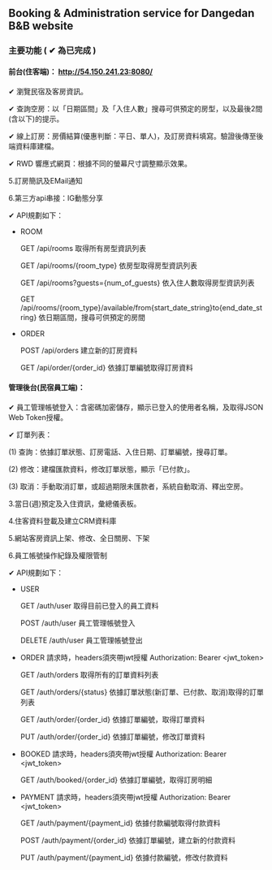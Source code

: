 ## Booking & Administration service for Dangedan B&B website

### 主要功能 ( ✔ 為已完成 )

#### 前台(住客端)： http://54.150.241.23:8080/

✔ 瀏覽民宿及客房資訊。

✔ 查詢空房：以「日期區間」及「入住人數」搜尋可供預定的房型，以及最後2間(含以下)的提示。

✔ 線上訂房：房價結算(優惠判斷：平日、單人)，及訂房資料填寫。驗證後傳至後端資料庫建檔。

✔ RWD 響應式網頁：根據不同的螢幕尺寸調整顯示效果。

5.訂房簡訊及EMail通知

6.第三方api串接：IG動態分享

✔ API規劃如下：

- ROOM

    GET /api/rooms 取得所有房型資訊列表

    GET /api/rooms/{room_type} 依房型取得房型資訊列表

    GET /api/rooms?guests={num_of_guests} 依入住人數取得房型資訊列表

    GET /api/rooms/{room_type}/available/from{start_date_string}to{end_date_string} 依日期區間，搜尋可供預定的房間

- ORDER

    POST /api/orders 建立新的訂房資料

    GET /api/order/{order_id} 依據訂單編號取得訂房資料


#### 管理後台(民宿員工端)：

✔ 員工管理帳號登入：含密碼加密儲存，顯示已登入的使用者名稱，及取得JSON Web Token授權。

✔ 訂單列表：

  (1) 查詢：依據訂單狀態、訂房電話、入住日期、訂單編號，搜尋訂單。
 
  (2) 修改：建檔匯款資料，修改訂單狀態，顯示「已付款」。
 
  (3) 取消：手動取消訂單，或超過期限未匯款者，系統自動取消、釋出空房。
  
3.當日(週)預定及入住資訊，彙總儀表板。

4.住客資料登載及建立CRM資料庫

5.網站客房資訊上架、修改、全日關房、下架

6.員工帳號操作紀錄及權限管制

✔ API規劃如下：

- USER

    GET /auth/user 取得目前已登入的員工資料

    POST /auth/user 員工管理帳號登入

    DELETE /auth/user 員工管理帳號登出

- ORDER 請求時，headers須夾帶jwt授權 Authorization: Bearer <jwt_token>

    GET /auth/orders 取得所有的訂單資料列表

    GET /auth/orders/{status} 依據訂單狀態(新訂單、已付款、取消)取得的訂單列表

    GET /auth/order/{order_id} 依據訂單編號，取得訂單資料

    PUT /auth/order/{order_id} 依據訂單編號，修改訂單資料

- BOOKED 請求時，headers須夾帶jwt授權 Authorization: Bearer <jwt_token>

    GET /auth/booked/{order_id} 依據訂單編號，取得訂房明細

- PAYMENT 請求時，headers須夾帶jwt授權 Authorization: Bearer <jwt_token>

    GET /auth/payment/{payment_id} 依據付款編號取得付款資料

    POST /auth/payment/{order_id} 依據訂單編號，建立新的付款資料

    PUT /auth/payment/{payment_id} 依據付款編號，修改付款資料
    

